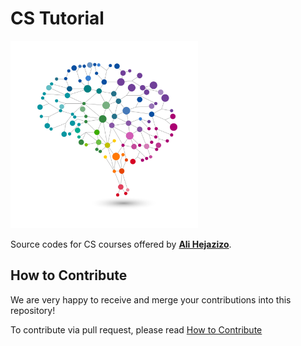 # CS Tutorial
<img src="./images/logo.png" width="300"/>

Source codes for CS courses offered by [**Ali Hejazizo**](https://www.hejazizo.com).

## How to Contribute
We are very happy to receive and merge your contributions into this repository!

To contribute via pull request, please read [How to Contribute](CONTRIBUTING.md)
